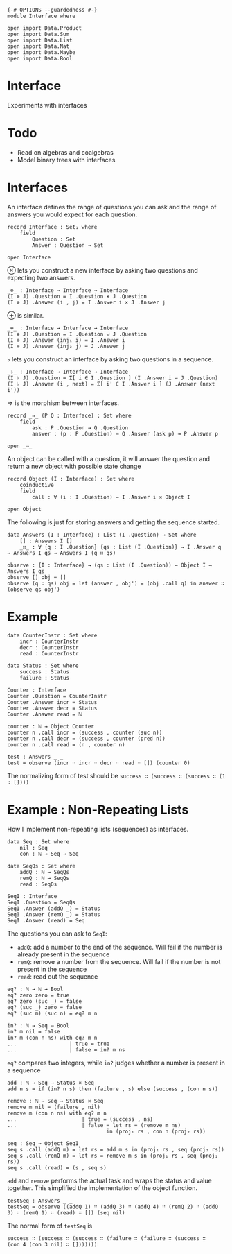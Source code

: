 ```
{-# OPTIONS --guardedness #-}
module Interface where

open import Data.Product
open import Data.Sum
open import Data.List
open import Data.Nat
open import Data.Maybe
open import Data.Bool
```

# Interface

Experiments with interfaces

# Todo 

- Read on algebras and coalgebras
- Model binary trees with interfaces

# Interfaces

An interface defines the range of questions you can ask and 
the range of answers you would expect for each question.

```
record Interface : Set₁ where
    field
        Question : Set
        Answer : Question → Set

open Interface
```

⊗ lets you construct a new interface by asking two questions and expecting two answers.

```
_⊗_ : Interface → Interface → Interface
(I ⊗ J) .Question = I .Question × J .Question
(I ⊗ J) .Answer (i , j) = I .Answer i × J .Answer j

```

⊕ is similar.

```
_⊕_ : Interface → Interface → Interface
(I ⊕ J) .Question = I .Question ⊎ J .Question
(I ⊕ J) .Answer (inj₁ i) = I .Answer i
(I ⊕ J) .Answer (inj₂ j) = J .Answer j
```

♭ lets you construct an interface by asking two questions in a sequence.

```
_♭_ : Interface → Interface → Interface
(I ♭ J) .Question = Σ[ i ∈ I .Question ] (I .Answer i → J .Question)
(I ♭ J) .Answer (i , next) = Σ[ i' ∈ I .Answer i ] (J .Answer (next i'))
```

⇒ is the morphism between interfaces.

```
record _⇒_ (P Q : Interface) : Set where
    field
        ask : P .Question → Q .Question
        answer : (p : P .Question) → Q .Answer (ask p) → P .Answer p

open _⇒_
```

An object can be called with a question, it will answer the question and return 
a new object with possible state change

```
record Object (I : Interface) : Set where
    coinductive
    field
        call : ∀ (i : I .Question) → I .Answer i × Object I

open Object
```

The following is just for storing answers and getting the sequence started.

```
data Answers (I : Interface) : List (I .Question) → Set where
    [] : Answers I []
    _∷_ : ∀ {q : I .Question} {qs : List (I .Question)} → I .Answer q → Answers I qs → Answers I (q ∷ qs)

observe : {I : Interface} → (qs : List (I .Question)) → Object I → Answers I qs
observe [] obj = []
observe (q ∷ qs) obj = let (answer , obj') = (obj .call q) in answer ∷ (observe qs obj')
```

# Example

```
data CounterInstr : Set where
    incr : CounterInstr
    decr : CounterInstr
    read : CounterInstr

data Status : Set where
    success : Status
    failure : Status

Counter : Interface
Counter .Question = CounterInstr
Counter .Answer incr = Status
Counter .Answer decr = Status
Counter .Answer read = ℕ

counter : ℕ → Object Counter
counter n .call incr = (success , counter (suc n))
counter n .call decr = (success , counter (pred n)) 
counter n .call read = (n , counter n)

test : Answers _ _
test = observe (incr ∷ incr ∷ decr ∷ read ∷ []) (counter 0)
```

The normalizing form of test should be `success ∷ (success ∷ (success ∷ (1 ∷ [])))`

# Example : Non-Repeating Lists

How I implement non-repeating lists (sequences) as interfaces.

```
data Seq : Set where
    nil : Seq
    con : ℕ → Seq → Seq

data SeqQs : Set where
    addQ : ℕ → SeqQs
    remQ : ℕ → SeqQs
    read : SeqQs

SeqI : Interface
SeqI .Question = SeqQs
SeqI .Answer (addQ _) = Status
SeqI .Answer (remQ _) = Status
SeqI .Answer (read) = Seq
```

The questions you can ask to `SeqI`:
- `addQ`: add a number to the end of the sequence. Will fail if the number
is already present in the sequence
- `remQ`: remove a number from the sequence. Will fail if the number
is not present in the sequence
- `read`: read out the sequence

```
eq? : ℕ → ℕ → Bool
eq? zero zero = true
eq? zero (suc _) = false
eq? (suc _) zero = false
eq? (suc m) (suc n) = eq? m n

in? : ℕ → Seq → Bool
in? m nil = false
in? m (con n ns) with eq? m n
...                 | true = true
...                 | false = in? m ns
```

`eq?` compares two integers, while `in?` judges whether a number
is present in a sequence

```
add : ℕ → Seq → Status × Seq
add n s = if (in? n s) then (failure , s) else (success , (con n s))

remove : ℕ → Seq → Status × Seq
remove m nil = (failure , nil)
remove m (con n ns) with eq? m n
...                     | true = (success , ns)
...                     | false = let rs = (remove m ns) 
                                in (proj₁ rs , con n (proj₂ rs))

seq : Seq → Object SeqI
seq s .call (addQ m) = let rs = add m s in (proj₁ rs , seq (proj₂ rs))
seq s .call (remQ m) = let rs = remove m s in (proj₁ rs , seq (proj₂ rs))
seq s .call (read) = (s , seq s)
```

`add` and `remove` performs the actual task and wraps the status and value together.
This simplified the implementation of the object function.

```
testSeq : Answers _ _
testSeq = observe ((addQ 1) ∷ (addQ 3) ∷ (addQ 4) ∷ (remQ 2) ∷ (addQ 3) ∷ (remQ 1) ∷ (read) ∷ []) (seq nil)
```

The normal form of `testSeq` is 
```plain
success ∷ (success ∷ (success ∷ (failure ∷ (failure ∷ (success ∷ 
(con 4 (con 3 nil) ∷ []))))))
``` 